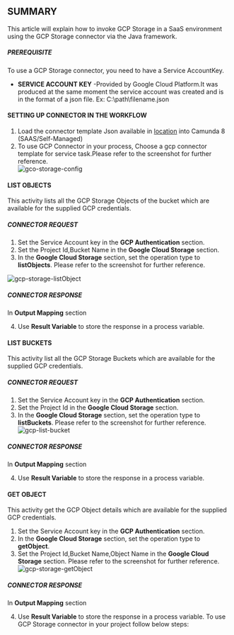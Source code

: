 ## SUMMARY
This article will explain how to invoke GCP Storage in a SaaS environment using the GCP Storage connector via the Java framework.

##### **PREREQUISITE**

To use a GCP Storage connector, you need to have a Service AccountKey. 
- **SERVICE ACCOUNT KEY** -Provided by Google Cloud Platform.It was produced at the same moment the service account was created and is in the format of a json file.
  Ex: C:\path\filename.json

#### **SETTING UP CONNECTOR IN THE WORKFLOW**
  1. Load the connector template Json available in [location](element-templates/gcp-storage-template.json) into Camunda 8 (SAAS/Self-Managed)
  2. To use GCP Connector in your process, Choose a gcp connector template for service task.Please refer to the screenshot for further reference.         
  ![gco-storage-config](https://github.com/CognizantCodeHub/IPR000820_CamundaCustomConnectors/assets/127398086/79a2a75d-1b67-428b-8ace-726099dcad35)

#### **LIST OBJECTS**
 This activity lists all the GCP Storage Objects of the bucket which are available for the supplied GCP credentials.

##### **CONNECTOR REQUEST**
1. Set the Service Account key in the **GCP Authentication** section. 
2. Set the Project Id,Bucket Name in the **Google Cloud Storage** section.
3. In the **Google Cloud Storage** section, set the operation type to **listObjects**.
Please refer to the screenshot for further reference.
  
![gcp-storage-listObject](https://github.com/CognizantCodeHub/IPR000820_CamundaCustomConnectors/assets/127398086/6349894e-3df1-48dd-901f-2d3a5dabc7ce)


##### **CONNECTOR RESPONSE**
In **Output Mapping** section

4. Use **Result Variable** to store the response in a process variable.

#### **LIST BUCKETS**
This activity list all the GCP Storage Buckets which are available for the supplied GCP credentials.

##### **CONNECTOR REQUEST**
1. Set the Service Account key  in the **GCP Authentication** section.
2. Set the Project Id in the **Google Cloud Storage** section.
3. In the **Google Cloud Storage** section, set the operation type to **listBuckets**.
Please refer to the screenshot for further reference.
![gcp-list-bucket](https://github.com/CognizantCodeHub/IPR000820_CamundaCustomConnectors/assets/127398086/0b89694e-e53a-4259-ab28-01b90e5f2741)

##### **CONNECTOR RESPONSE**
In **Output Mapping** section

4. Use **Result Variable** to store the response in a process variable.
#### **GET OBJECT**
This activity get the GCP Object details which are available for the supplied GCP credentials.
1. Set the Service Account key in the **GCP Authentication** section.
2. In the **Google Cloud Storage** section, set the operation type to **getObject**.
3. Set the Project Id,Bucket Name,Object Name in the **Google Cloud Storage** section.
Please refer to the screenshot for further reference.
![gcp-storage-getObject](https://github.com/CognizantCodeHub/IPR000820_CamundaCustomConnectors/assets/127398086/b3e31343-5e45-431a-b772-1b5c55eae9b2)

##### **CONNECTOR RESPONSE**
In **Output Mapping** section

4. Use **Result Variable** to store the response in a process variable.
To use GCP Storage connector in your project follow below steps:
